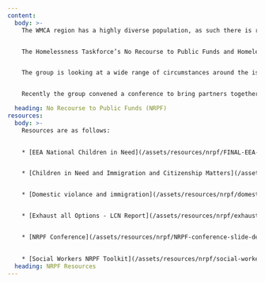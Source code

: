 ```yaml
---
content:
  body: >-
    The WMCA region has a highly diverse population, as such there is recognition of the need to understand and address the range of specific experiences and causes of homelessness for non-UK nationals who have no recourse or restricted eligibility to public funds. 


    The Homelessness Taskforce’s No Recourse to Public Funds and Homelessness Task Group is working with a wide range of partners to lead the contribution to and promotion of Designing out Homelessness for individuals and families that have no recourse or restricted eligibility to public funds in the WMCA region. 


    The group is looking at a wide range of circumstances around the issue of no recourse and restricted eligibility to public funds and the impact specifically on homelessness, including individuals and families that may have this as a specified visa condition, as well as those who are undocumented and living in the region.


    Recently the group convened a conference to bring partners together to share practice and to consider the government’s new rough sleeping strategy and what it would mean in practice to  ‘exhaust all options’ for those with no recourse to public funds experiencing homelessness. 

  heading: No Recourse to Public Funds (NRPF)
resources:
  body: >-
    Resources are as follows: 
    

    * [EEA National Children in Need](/assets/resources/nrpf/FINAL-EEA-National-Children-in-Need.pdf)


    * [Children in Need and Immigration and Citizenship Matters](/assets/resources/nrpf/FINAL-Children-in-Need-and-Immigration-and-Citizenship-Matters.pdf)


    * [Domestic violance and immigration](/assets/resources/nrpf/domestic-violence-and-immigration.pdf)


    * [Exhaust all Options - LCN Report](/assets/resources/nrpf/exhaust-all-options.pdf)


    * [NRPF Conference](/assets/resources/nrpf/NRPF-conference-slide-deck.pptx)
    

    * [Social Workers NRPF Toolkit](/assets/resources/nrpf/social-workers-nrpf-toolkit-2022.pdf)
  heading: NRPF Resources
---
```

